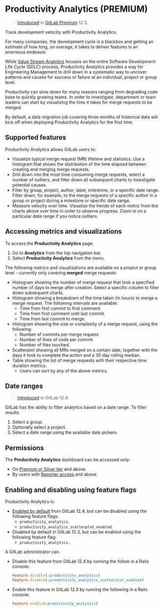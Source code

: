 # Productivity Analytics **(PREMIUM)**

> [Introduced](https://gitlab.com/gitlab-org/gitlab/issues/12079) in [GitLab Premium](https://about.gitlab.com/pricing/) 12.3.

Track development velocity with Productivity Analytics.

For many companies, the development cycle is a blackbox and getting an estimate of how
long, on average, it takes to deliver features is an enormous endeavor.

While [Value Stream Analytics](../project/cycle_analytics.md) focuses on the entire
Software Development Life Cycle (SDLC) process, Productivity Analytics provides a way for Engineering Management to drill down in a systematic way to uncover patterns and causes for success or failure at an individual, project or group level.

Productivity can slow down for many reasons ranging from degrading code base to quickly growing teams. In order to investigate, department or team leaders can start by visualizing the time it takes for merge requests to be merged.

By default, a data migration job covering three months of historical data will kick off when deploying Productivity Analytics for the first time.

## Supported features

Productivity Analytics allows GitLab users to:

- Visualize typical merge request (MR) lifetime and statistics. Use a histogram that shows the distribution of the time elapsed between creating and merging merge requests.
- Drill down into the most time consuming merge requests, select a number of outliers, and filter down all subsequent charts to investigate potential causes.
- Filter by group, project, author, label, milestone, or a specific date range. Filter down, for example, to the merge requests of a specific author in a group or project during a milestone or specific date range.
- Measure velocity over time. Visualize the trends of each metric from the charts above over time in order to observe progress. Zoom in on a particular date range if you notice outliers.

## Accessing metrics and visualizations

To access the **Productivity Analytics** page:

1. Go to **Analytics** from the top navigation bar.
1. Select **Productivity Analytics** from the menu.

The following metrics and visualizations are available on a project or group level - currently only covering **merged** merge requests:

- Histogram showing the number of merge request that took a specified number of days to merge after creation. Select a specific column to filter down subsequent charts.
- Histogram showing a breakdown of the time taken (in hours) to merge a merge request. The following intervals are available:
  - Time from first commit to first comment.
  - Time from first comment until last commit.
  - Time from last commit to merge.
- Histogram showing the size or complexity of a merge request, using the following:
  - Number of commits per merge request.
  - Number of lines of code per commit.
  - Number of files touched.
- Scatterplot showing all MRs merged on a certain date, together with the days it took to complete the action and a 30 day rolling median.
- Table showing the list of merge requests with their respective time duration metrics.
  - Users can sort by any of the above metrics.

## Date ranges

> [Introduced](https://gitlab.com/gitlab-org/gitlab/issues/13188) in GitLab 12.4.

GitLab has the ability to filter analytics based on a date range. To filter results:

1. Select a group.
1. Optionally select a project.
1. Select a date range using the available date pickers.

## Permissions

The **Productivity Analytics** dashboard can be accessed only:

- On [Premium or Silver tier](https://about.gitlab.com/pricing/) and above.
- By users with [Reporter access](../permissions.md) and above.

## Enabling and disabling using feature flags

Productivity Analytics is:

- [Enabled by default](https://gitlab.com/gitlab-org/gitlab/-/merge_requests/18754) from GitLab 12.4,
  but can be disabled using the following feature flags:
  - `productivity_analytics`.
  - `productivity_analytics_scatterplot_enabled`.
- Disabled by default in GitLab 12.3, but can be enabled using the following feature flag:
  - `productivity_analytics`.

A GitLab administrator can:

- Disable this feature from GitLab 12.4 by running the follow in a Rails console:

  ```ruby
  Feature.disable(:productivity_analytics)
  Feature.disable(:productivity_analytics_scatterplot_enabled)
  ```

- Enable this feature in GitLab 12.3 by running the following in a Rails console:

  ```ruby
  Feature.enable(:productivity_analytics)
  ```
